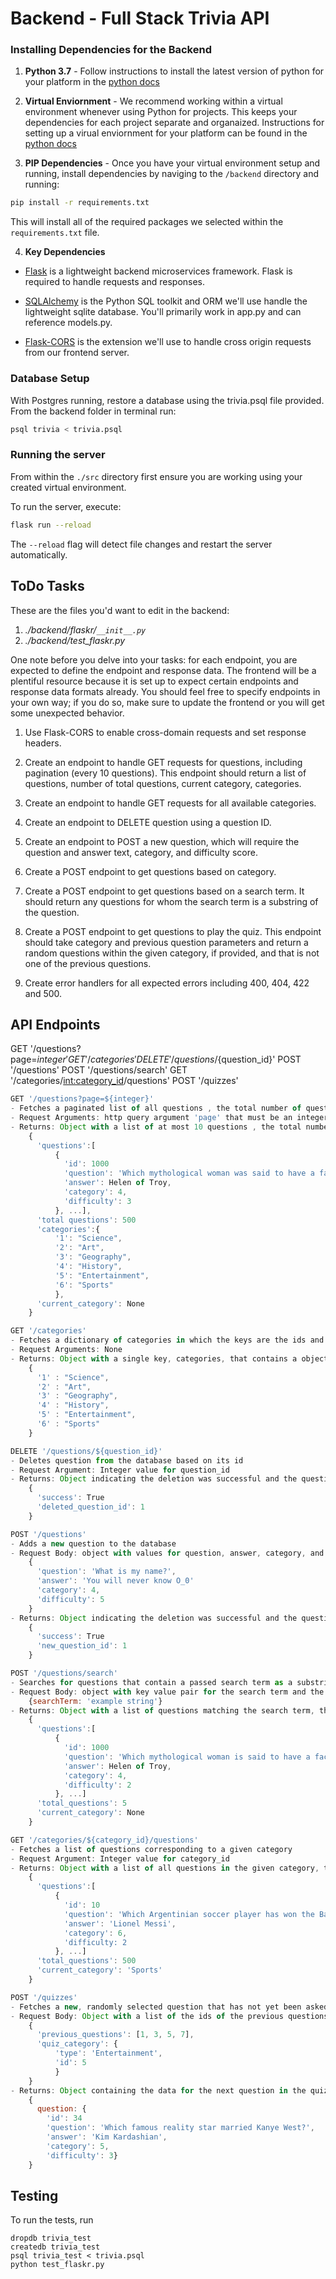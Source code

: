 # Backend - Full Stack Trivia API

### Installing Dependencies for the Backend

1. **Python 3.7** - Follow instructions to install the latest version of python for your platform in the [python docs](https://docs.python.org/3/using/unix.html#getting-and-installing-the-latest-version-of-python)


2. **Virtual Enviornment** - We recommend working within a virtual environment whenever using Python for projects. This keeps your dependencies for each project separate and organaized. Instructions for setting up a virual enviornment for your platform can be found in the [python docs](https://packaging.python.org/guides/installing-using-pip-and-virtual-environments/)


3. **PIP Dependencies** - Once you have your virtual environment setup and running, install dependencies by naviging to the `/backend` directory and running:
```bash
pip install -r requirements.txt
```
This will install all of the required packages we selected within the `requirements.txt` file.


4. **Key Dependencies**
 - [Flask](http://flask.pocoo.org/)  is a lightweight backend microservices framework. Flask is required to handle requests and responses.

 - [SQLAlchemy](https://www.sqlalchemy.org/) is the Python SQL toolkit and ORM we'll use handle the lightweight sqlite database. You'll primarily work in app.py and can reference models.py.

 - [Flask-CORS](https://flask-cors.readthedocs.io/en/latest/#) is the extension we'll use to handle cross origin requests from our frontend server.

### Database Setup
With Postgres running, restore a database using the trivia.psql file provided. From the backend folder in terminal run:
```bash
psql trivia < trivia.psql
```

### Running the server

From within the `./src` directory first ensure you are working using your created virtual environment.

To run the server, execute:

```bash
flask run --reload
```

The `--reload` flag will detect file changes and restart the server automatically.

## ToDo Tasks
These are the files you'd want to edit in the backend:

1. *./backend/flaskr/`__init__.py`*
2. *./backend/test_flaskr.py*


One note before you delve into your tasks: for each endpoint, you are expected to define the endpoint and response data. The frontend will be a plentiful resource because it is set up to expect certain endpoints and response data formats already. You should feel free to specify endpoints in your own way; if you do so, make sure to update the frontend or you will get some unexpected behavior.

1. Use Flask-CORS to enable cross-domain requests and set response headers.


2. Create an endpoint to handle GET requests for questions, including pagination (every 10 questions). This endpoint should return a list of questions, number of total questions, current category, categories.


3. Create an endpoint to handle GET requests for all available categories.


4. Create an endpoint to DELETE question using a question ID.


5. Create an endpoint to POST a new question, which will require the question and answer text, category, and difficulty score.


6. Create a POST endpoint to get questions based on category.


7. Create a POST endpoint to get questions based on a search term. It should return any questions for whom the search term is a substring of the question.


8. Create a POST endpoint to get questions to play the quiz. This endpoint should take category and previous question parameters and return a random questions within the given category, if provided, and that is not one of the previous questions.


9. Create error handlers for all expected errors including 400, 404, 422 and 500.



## API Endpoints

GET '/questions?page=${integer}'
GET '/categories'
DELETE '/questions/${question_id}'
POST '/questions'
POST '/questions/search'
GET '/categories/<int:category_id>/questions'
POST '/quizzes'

```js
GET '/questions?page=${integer}'
- Fetches a paginated list of all questions , the total number of questions, a dictionary of all categories, and the current category.
- Request Arguments: http query argument 'page' that must be an integer value
- Returns: Object with a list of at most 10 questions , the total number of questions, a dictionary of all categories in which the keys are the ids and the value is the corresponding type of the category, and the current category which is always set to None.
    {
      'questions':[
          {
            'id': 1000
            'question': 'Which mythological woman was said to have a face that launched 1000 ships? ',
            'answer': Helen of Troy,
            'category': 4,
            'difficulty': 3
          }, ...],
      'total questions': 500
      'categories':{
          '1': "Science",
          '2': "Art",
          '3': "Geography",
          '4': "History",
          '5': "Entertainment",
          '6': "Sports"
          },
      'current_category': None
    }
```

```js
GET '/categories'
- Fetches a dictionary of categories in which the keys are the ids and the value is the corresponding string of the category
- Request Arguments: None
- Returns: Object with a single key, categories, that contains a object of id: category_string key:value pairs.
    {
      '1' : "Science",
      '2' : "Art",
      '3' : "Geography",
      '4' : "History",
      '5' : "Entertainment",
      '6' : "Sports"
    }
```

```js
DELETE '/questions/${question_id}'
- Deletes question from the database based on its id
- Request Argument: Integer value for question_id
- Returns: Object indicating the deletion was successful and the question id of the deleted question
    {
      'success': True
      'deleted_question_id': 1
    }
```

```js
POST '/questions'
- Adds a new question to the database
- Request Body: object with values for question, answer, category, and difficulty
    {
      'question': 'What is my name?',
      'answer': 'You will never know O_0'
      'category': 4,
      'difficulty': 5
    }
- Returns: Object indicating the deletion was successful and the question id of the created question
    {
      'success': True
      'new_question_id': 1
    }
```

```js
POST '/questions/search'
- Searches for questions that contain a passed search term as a substring
- Request Body: object with key value pair for the search term and the input string
    {searchTerm: 'example string'}
- Returns: Object with a list of questions matching the search term, the total number of questions that match, and the current category which is always set to None
    {
      'questions':[
          {
            'id': 1000
            'question': 'Which mythological woman is said to have a face that launched 1000 ships? ',
            'answer': Helen of Troy,
            'category': 4,
            'difficulty': 2
          }, ...]
      'total_questions': 5
      'current_category': None
    }
```

```js
GET '/categories/${category_id}/questions'
- Fetches a list of questions corresponding to a given category
- Request Argument: Integer value for category_id
- Returns: Object with a list of all questions in the given category, the total number of questions regardless of category, and the current category type.
    {
      'questions':[
          {
            'id': 10
            'question': 'Which Argentinian soccer player has won the Ballon D'or Award the most amount of times? ',
            'answer': 'Lionel Messi',
            'category': 6,
            'difficulty: 2
          }, ...]
      'total_questions': 500
      'current_category': 'Sports'
    }
```

```js
POST '/quizzes'
- Fetches a new, randomly selected question that has not yet been asked in the quiz
- Request Body: Object with a list of the ids of the previous questions asked in the quiz, and a dictionary with the information of the category of the quiz
    {
      'previous_questions': [1, 3, 5, 7],
      'quiz_category': {
          'type': 'Entertainment',
          'id': 5
          }
    }
- Returns: Object containing the data for the next question in the quiz
    {
      question: {
        'id': 34
        'question': 'Which famous reality star married Kanye West?',
        'answer': 'Kim Kardashian',
        'category': 5,
        'difficulty': 3}
    }
```


## Testing
To run the tests, run
```
dropdb trivia_test
createdb trivia_test
psql trivia_test < trivia.psql
python test_flaskr.py
```
